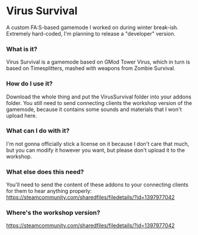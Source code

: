# Virus Survival
A custom FA:S-based gamemode I worked on during winter break-ish.  Extremely hard-coded, I'm planning to release a "developer" version.

### What is it?
Virus Survival is a gamemode based on GMod Tower Virus, which in turn is based on Timesplitters, mashed with weapons from Zombie Survival.

### How do I use it?
Download the whole thing and put the VirusSurvival folder into your addons folder.  You still need to send connecting clients the workshop version of the gamemode, because it contains some sounds and materials that I won't upload here.

### What can I do with it?
I'm not gonna officially stick a license on it because I don't care that much, but you can modify it however you want, but please don't upload it to the workshop.

### What else does this need?
You'll need to send the content of these addons to your connecting clients for them to hear anything properly:
https://steamcommunity.com/sharedfiles/filedetails/?id=1397977042

### Where's the workshop version?
https://steamcommunity.com/sharedfiles/filedetails/?id=1397977042
